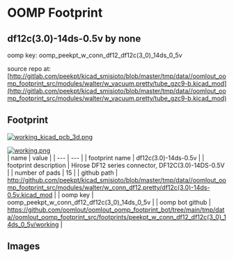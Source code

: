 # OOMP Footprint  
## df12c(3.0)-14ds-0.5v  by none  
  
oomp key: oomp_peekpt_w_conn_df12_df12c(3_0)_14ds_0_5v  
  
source repo at: [http://gitlab.com/peekpt/kicad_smisioto/blob/master/tmp/data//oomlout_oomp_footprint_src/modules/walter/w_vacuum.pretty/tube_gzc9-b.kicad_mod](http://gitlab.com/peekpt/kicad_smisioto/blob/master/tmp/data//oomlout_oomp_footprint_src/modules/walter/w_vacuum.pretty/tube_gzc9-b.kicad_mod)  
## Footprint  
  
[![working_kicad_pcb_3d.png](working_kicad_pcb_3d_600.png)](working_kicad_pcb_3d.png)  
  
[![working.png](working_600.png)](working.png)  
| name | value | 
| --- | --- | 
| footprint name | df12c(3.0)-14ds-0.5v | 
| footprint description | Hirose DF12 series connector, DF12C(3.0)-14DS-0.5V | 
| number of pads | 15 | 
| github path | http://github.com/peekpt/kicad_smisioto/blob/master/tmp/data//oomlout_oomp_footprint_src/modules/walter/w_conn_df12.pretty/df12c(3.0)-14ds-0.5v.kicad_mod | 
| oomp key | oomp_peekpt_w_conn_df12_df12c(3_0)_14ds_0_5v | 
| oomp bot github | https://github.com/oomlout/oomlout_oomp_footprint_bot/tree/main/tmp/data//oomlout_oomp_footprint_src/footprints/peekpt_w_conn_df12_df12c(3_0)_14ds_0_5v/working | 
## Images  
